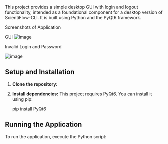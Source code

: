 This project provides a simple desktop GUI with login and logout functionality, intended as a foundational component for a desktop version of ScientiFlow-CLI. 
It is built using Python and the PyQt6 framework.


Screenshots of Application

GUI
![image](https://github.com/user-attachments/assets/a8402a0d-d60c-4077-ad00-e4ae877b37df)


Invalid Login and Password

![image](https://github.com/user-attachments/assets/56b34e48-8927-4392-bb61-ce47c8d8173f)


## Setup and Installation

1.  **Clone the repository:**
    

2.  **Install dependencies:**
    This project requires PyQt6. You can install it using pip:
    
    pip install PyQt6
    

## Running the Application

To run the application, execute the Python script:
